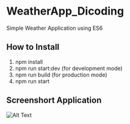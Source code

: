 # WeatherApp_Dicoding
Simple Weather Application using ES6 

**How to Install**
--
1. npm install
2. npm run start:dev (for development mode)
3. npm run build (for production mode)
4. npm run start

**Screenshort Application**
--
![Alt Text](https://github.com/roryrinaldo/WeatherApp_Dicoding/blob/main/Screenshot%202023-10-18%20130223.png)
